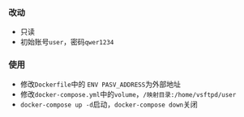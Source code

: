 ### 改动
  * 只读
  * 初始账号`user`，密码`qwer1234`

### 使用
  * 修改`Dockerfile`中的 `ENV PASV_ADDRESS`为外部地址
  * 修改`docker-compose.yml`中的`volume`，`/映射目录:/home/vsftpd/user`
  * `docker-compose up -d`启动，`docker-compose down`关闭